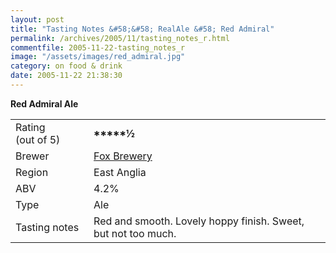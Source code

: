 ```yaml
---
layout: post
title: "Tasting Notes &#58;&#58; RealAle &#58; Red Admiral"
permalink: /archives/2005/11/tasting_notes_r.html
commentfile: 2005-11-22-tasting_notes_r
image: "/assets/images/red_admiral.jpg"
category: on food & drink
date: 2005-11-22 21:38:30
---
```


**Red Admiral Ale**

|                             |                                                               |
| --------------------------- | ------------------------------------------------------------- |
| Rating (out&nbsp;of&nbsp;5) | <strong>\*\*\*\*\*½</strong>                                  |
| Brewer                      | [Fox Brewery](http://www.foxbrewery.co.uk/)                   |
| Region                      | East Anglia                                                   |
| ABV                         | 4.2%                                                          |
| Type                        | Ale                                                           |
| Tasting notes               | Red and smooth. Lovely hoppy finish. Sweet, but not too much. |
